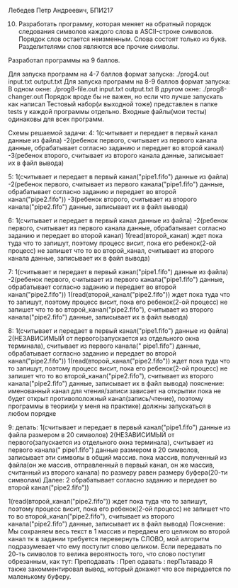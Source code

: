 Лебедев Петр Андреевич, БПИ217

10. Разработать программу, которая меняет на обратный порядок следования
    символов каждого слова в ASCII-строке символов. Порядок слов остается неизменным.
    Слова состоят только из букв. Разделителями слов являются все прочие символы.

Разработал программы на 9 баллов.

Для запуска программ на 4-7 баллов формат запуска: ./prog4.out input.txt output.txt
Для запуска программ на 8-9 баллов формат запуска:
В одном окне: ./prog8-file.out input.txt output.txt
В другом окне: ./prog8-changer.out
Порядок вроде бы не важен, но если что лучше запускать как написал
Тестовый набор(и выходной тоже) представлен в папке tests у каждой программы отдельно.
Входные файлы(мои тесты) одинаковы для всех программ.

Схемы решаемой задачи:
4:
1(считывает и передает в первый канал данные из файла)
-2(ребенок первого, считывает из первого канала данные, обрабатывает согласно заданию и передает во
второй канал)
-3(ребенок второго, считывает из второго канала данные, записывает их в файл вывода)

5:
1(считывает и передает в первый канал("pipe1.fifo") данные из файла)
-2(ребенок первого, считывает из первого канала("pipe1.fifo") данные, обрабатывает согласно заданию
и передает во второй канал("pipe2.fifo"))
-3(ребенок второго, считывает из второго канала("pipe2.fifo") данные, записывает их в файл вывода)

6:
1(считывает и передает в первый канал данные из файла)
-2(ребенок первого, считывает из первого канала данные, обрабатывает согласно заданию и передает во
второй канал)
1(read(второй_канал) ждет пока туда что то запишут, поэтому процесс висит, пока его ребенок(2-ой
процесс)
не запишет что то во второй_канал, считывает из второго канала данные, записывает их в файл вывода)

7:
1(считывает и передает в первый канал("pipe1.fifo") данные из файла)
-2(ребенок первого, считывает из первого канала("pipe1.fifo") данные, обрабатывает согласно заданию
и передает во второй канал("pipe2.fifo"))
1(read(второй_канал("pipe2.fifo")) ждет пока туда что то запишут, поэтому процесс висит,
пока его ребенок(2-ой процесс) не запишет что то во второй_канал("pipe2.fifo"),
считывает из второго канала("pipe2.fifo") данные, записывает их в файл вывода)

8:
1(считывает и передает в первый канал("pipe1.fifo") данные из файла)
2(НЕЗАВИСИМЫЙ от первого(запускается из отдельного окна терминала), считывает из первого канала("
pipe1.fifo") данные,
обрабатывает согласно заданию и передает во второй канал("pipe2.fifo"))
1(read(второй_канал("pipe2.fifo")) ждет пока туда что то запишут, поэтому процесс висит,
пока его ребенок(2-ой процесс) не запишет что то во второй_канал("pipe2.fifo"), считывает из второго
канала("pipe2.fifo") данные, записывает их в файл вывода)
пояснение: именованный канал для чтения/записи зависает на открытии пока не будет открыт
противоположный канал(запись/чтение),
поэтому программы в теории(и у меня на практике) должны запускаться в любом порядке

9:
делать:
1(считывает и передает в первый канал("pipe1.fifo") данные из файла размером в 20 символов)
2(НЕЗАВИСИМЫЙ от первого(запускается из отдельного окна терминала), считывает из первого канала("
pipe1.fifo") данные размером в 20 символов,
записывает эти символы в общий массив.
пока массив, полученный из файла(он же массив, отправленный в первый канал, он же массив, считанный
из второго канала)
по размеру равен размеру буфера(20-ти символам)
Далее:
2 обрабатывает согласно заданию и передает во второй канал("pipe2.fifo"))

1(read(второй_канал("pipe2.fifo")) ждет пока туда что то запишут, поэтому процесс висит,
пока его ребенок(2-ой процесс) не запишет что то во второй_канал("pipe2.fifo"),
считывает из второго канала("pipe2.fifo") данные, записывает их в файл вывода)
Пояснение: Мы сохраняем весь текст в 1 массив и передаем его целиком во второй канал тк в задании
требуется
перевернуть СЛОВО, мой алгоритм подразумевает что ему поступит слово целиком. Если передавать по
20-ть символов
то велика вероятность того, что слово поступит обрезанным, как тут: Преподавать : Преп одавать :
перПьтавадо
Я также закомментировал вывод, который докажет что все передается по маленькому буферу. 

